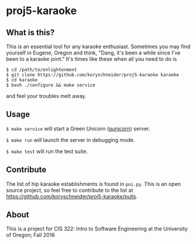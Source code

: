 # proj5-karaoke

## What is this?  
This is an essential tool for any karaoke enthusiast. Sometimes you may find yourself in Eugene, Oregon and think, "Dang, it's been a while since I've been to a karaoke joint." It's times like these when all you need to do is

    $ cd /path/to/enlightenment
    $ git clone https://github.com/koryschneider/proj5-karaoke karaoke
    $ cd karaoke
    $ bash ./configure && make service

and feel your troubles melt away.

## Usage

`$ make service` will start a Green Unicorn ([gunicorn](http://gunicorn.org/)) server.

`$ make run` will launch the server in debugging mode.

`$ make test` will run the test suite.

## Contribute

The list of hip karaoke establishments is found in `poi.py`. This is an open source project, so feel free to contribute to the list at https://github.com/koryschneider/proj5-karaoke/pulls.

## About

This is a project for CIS 322: Intro to Software Engineering at the University of Oregon; Fall 2016
